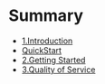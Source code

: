 # Summary

* [1.Introduction](README.md)
* [QuickStart](quickstart.md)
* [2.Getting Started](getting-started.md)
* [3.Quality of Service](3quality-of-service.md)

